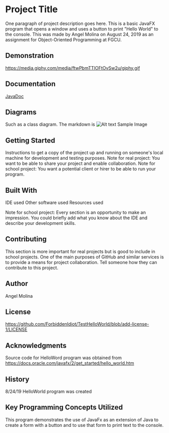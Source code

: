 # Project Title
One paragraph of project description goes here.
This is a basic JavaFX program that opens a window and uses a button to print "Hello World" to the console. This was made by Angel Molina on August 24, 2019 as an assignment for Object-Oriented Programming at FGCU.

## Demonstration
https://media.giphy.com/media/ftwPbmTTlOFtOvSw2u/giphy.gif

## Documentation
[JavaDoc](https://github.com/ForbiddenIdiot/TestHelloWorld/blob/master/index.html)

## Diagrams
Such as a class diagram. 
The markdown is ![Alt text](relative/path/to/img.png) 
Sample Image

## Getting Started
Instructions to get a copy of the project up and running on someone's local machine for development and testing purposes. 
Note for real project: You want to be able to share your project and enable collaboration. 
Note for school project: You want a potential client or hirer to be able to run your program.

## Built With
IDE used
Other software used
Resources used

Note for school project: Every section is an opportunity to make an impression. You could briefly add what you know about the IDE and describe your development skills.
## Contributing
This section is more important for real projects but is good to include in school projects. 
One of the main purposes of GitHub and similar services is to provide a means for project collaboration. 
Tell someone how they can contribute to this project.

## Author
Angel Molina

## License
https://github.com/ForbiddenIdiot/TestHelloWorld/blob/add-license-1/LICENSE

## Acknowledgments
Source code for HelloWord program was obtained from https://docs.oracle.com/javafx/2/get_started/hello_world.htm

## History
8/24/19 HelloWorld program was created

## Key Programming Concepts Utilized
This program demonstrates the use of JavaFx as an extension of Java to create a form with a button and to use that form to print text to the console.

